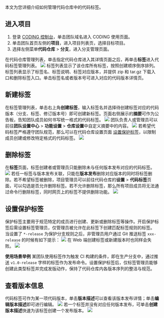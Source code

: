 本文为您详细介绍如何管理代码仓库中的代码标签。

## 进入项目

1. 登录 [CODING 控制台](https://console.cloud.tencent.com/coding)，单击团队域名进入 CODING 使用页面。
2. 单击团队首页左侧的**项目**，进入项目列表页，选择目标项目。
3. 选择左侧菜单**代码仓库** > **分支**，进入分支管理页面。

在代码仓库管理列表，单击指定代码仓库进入其详情页面之后，再单击**标签**进入代码标签管理列表。
![](https://qcloudimg.tencent-cloud.cn/raw/3608364e1a6737200ea50261e954bae9.png)
标签列表显示了该仓库所有标签，按照创建顺序倒序排列。标签列表显示了标签名、标签说明、标签对应版本，并提供 zip 和 tar.gz 下载入口和删除标签入口。单击标签名或者版本号可进入对应的代码版本详情页。

[](id:create-tag)
## 新建标签
在标签管理列表，单击右上角**创建标签**，输入标签名并选择待创建标签对应的代码版本（分支、标签、修订版本号）即可创建新标签。页面右侧展示的**摘要**可作为公告板，告知团队成员如何书写统一格式的代码标签。
![](https://qcloudimg.tencent-cloud.cn/raw/762d14f312f1c95abbc0fcb70952c178.png)
团队负责人或管理员可以前往**团队设置中心** > **功能设置** > **仓库设置**中自定义摘要中的内容。
![](https://qcloudimg.tencent-cloud.cn/raw/da2a9878329e3388b96f78f9f8afaed5.png)
若希望代码标签严格遵守团队规范，那么可以在代码仓库设置页面 [设置保护标签](#protected-tag)，以限制成员创建或修改特定格式的代码标签。
![](https://qcloudimg.tencent-cloud.cn/raw/2f4a5389875d34be339f97a5dfd447ed.png)

[](id:delete-tag)
## 删除标签
在**标签**页面，标签创建者或管理员只能删除未与任何版本发布对应的代码标签。
![](https://qcloudimg.tencent-cloud.cn/raw/7a467e8796eb9670f7b2eef8a3995e6d.png)
若任一标签与版本发布关联，只能在**版本发布**删除对应版本的同时将标签删除。若不希望标签被删除，项目管理员可以前往代码仓库的**设置** > **代码标签**页面，可以勾选是否允许删除标签。若不允许删除标签，那么所有项目成员将无法通过命令行删除标签，同时网页上的标签不提供删除功能。
![](https://qcloudimg.tencent-cloud.cn/raw/f5d1689d18489843eebc6203171e476d.png)

[](id:protected-tag)
## 设置保护标签
保护标签主要用于规范特定的成员进行创建、更新或删除标签等操作。开启保护标签后需设置标签管理员，仅管理员被允许在此标签下创建匹配标签规则的标签。
当设置了 `*-release` 为保护分支规则之后，非管理员用户通过 Git 推送标签 `xxx-release` 的时候有如下提示：
![](https://qcloudimg.tencent-cloud.cn/raw/30c6a3583c8831f81c4d5664c7ee1e9d.png)
在 Web 端创建标签或新建版本时也同样会失败。
![](https://qcloudimg.tencent-cloud.cn/raw/f8714c6c6fae60c7f1dcc8681ae913e7.png)

**使用场景举例**
某团队使用标签作为触发 CI 构建的条件，即在生产分支中，通过推送 `v1.0-release` 字样的标签作为发布命令。设置保护标签后，仅标签管理员能够创建此类型标签并完成发版动作，保持了代码仓库内各版本序列的整洁与规范。

[](id:view-release)
## 查看版本信息
代码标签可作为某一项代码版本，单击**版本描述**可以查看该版本发布详情；单击**编辑版本描述**即可进行编辑。
![](https://help-assets.codehub.cn/enterprise/20220425110229.png)
若一个标签并没有对应任何版本发布，可单击**创建版本描述**快速为该标签创建一个发布版本。
![](https://help-assets.codehub.cn/enterprise/20220425110333.png)
